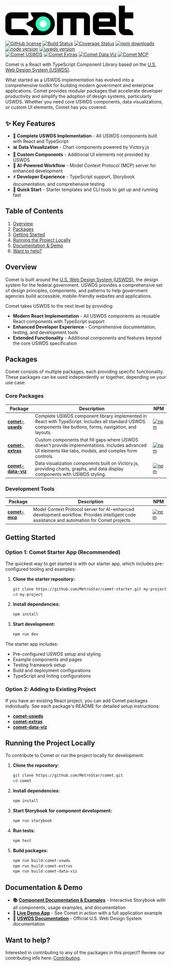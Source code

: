 <p>
  <picture>
    <img alt="Comet Component Library" src="https://raw.githubusercontent.com/MetroStar/comet/main/images/comet-logo.png" width="400px">
  </picture>
</p>

[![GitHub license](https://img.shields.io/github/license/metrostar/comet.svg)](https://github.com/metrostar/comet/blob/main/LICENSE.md)
[![Build Status](https://img.shields.io/github/actions/workflow/status/metrostar/comet/build-and-deploy.yaml?branch=main)](https://github.com/metrostar/comet/actions)
[![Coverage Status](https://img.shields.io/codecov/c/github/metrostar/comet.svg)](https://codecov.io/gh/metrostar/comet)
[![npm downloads](https://img.shields.io/npm/dm/@metrostar/comet-uswds.svg)](https://www.npmjs.com/package/@metrostar/comet-uswds)
[![node version](https://img.shields.io/node/v/@metrostar/comet-uswds)](https://www.npmjs.com/package/@metrostar/comet-uswds)
[![uswds version](https://img.shields.io/github/package-json/dependency-version/metrostar/comet/@uswds/uswds?filename=packages%2Fcomet-uswds%2Fpackage.json)](https://www.npmjs.com/package/@uswds/uswds)
<br/>
[![Comet USWDS](https://img.shields.io/npm/v/@metrostar/comet-uswds.svg?label=comet-uswds)](https://www.npmjs.com/package/@metrostar/comet-uswds)
[![Comet Extras](https://img.shields.io/npm/v/@metrostar/comet-extras.svg?label=comet-extras)](https://www.npmjs.com/package/@metrostar/comet-extras)
[![Comet Data Viz](https://img.shields.io/npm/v/@metrostar/comet-data-viz.svg?label=comet-data-viz)](https://www.npmjs.com/package/@metrostar/comet-data-viz)
[![Comet MCP](https://img.shields.io/npm/v/@metrostar/comet-mcp.svg?label=comet-mcp)](https://www.npmjs.com/package/@metrostar/comet-mcp)

Comet is a React with TypeScript Component Library based on the [U.S. Web Design System (USWDS)](https://designsystem.digital.gov/).

What started as a USWDS implementation has evolved into a comprehensive toolkit for building modern government and enterprise applications. Comet provides modular packages that accelerate developer productivity and simplify the adoption of design systems, particularly USWDS. Whether you need core USWDS components, data visualizations, or custom UI elements, Comet has you covered.

## ✨ Key Features

- **🎨 Complete USWDS Implementation** - All USWDS components built with React and TypeScript
- **📊 Data Visualization** - Chart components powered by Victory.js
- **🔧 Custom Components** - Additional UI elements not provided by USWDS
- **🤖 AI-Powered Workflow** - Model Context Protocol (MCP) server for enhanced development
- **⚡ Developer Experience** - TypeScript support, Storybook documentation, and comprehensive testing
- **🚀 Quick Start** - Starter templates and CLI tools to get up and running fast

## Table of Contents

1. [Overview](#overview)
2. [Packages](#packages)
3. [Getting Started](#getting-started)
4. [Running the Project Locally](#running-the-project-locally)
5. [Documentation & Demo](#documentation--demo)
6. [Want to help?](#want-to-help)

## Overview

Comet is built around the [U.S. Web Design System (USWDS)](https://designsystem.digital.gov/), the design system for the federal government. USWDS provides a comprehensive set of design principles, components, and patterns to help government agencies build accessible, mobile-friendly websites and applications.

Comet takes USWDS to the next level by providing:

- **Modern React Implementation** - All USWDS components as reusable React components with TypeScript support
- **Enhanced Developer Experience** - Comprehensive documentation, testing, and development tools
- **Extended Functionality** - Additional components and features beyond the core USWDS specification

## Packages

Comet consists of multiple packages, each providing specific functionality. These packages can be used independently or together, depending on your use case:

### Core Packages

| Package                                                                                    | Description                                                                                                                                                 | NPM                                                                                                                           |
| ------------------------------------------------------------------------------------------ | ----------------------------------------------------------------------------------------------------------------------------------------------------------- | ----------------------------------------------------------------------------------------------------------------------------- |
| **[comet-uswds](https://github.com/MetroStar/comet/tree/main/packages/comet-uswds)**       | Complete USWDS component library implemented in React with TypeScript. Includes all standard USWDS components like buttons, forms, navigation, and layouts. | [![npm](https://img.shields.io/npm/v/@metrostar/comet-uswds.svg)](https://www.npmjs.com/package/@metrostar/comet-uswds)       |
| **[comet-extras](https://github.com/MetroStar/comet/tree/main/packages/comet-extras)**     | Custom components that fill gaps where USWDS doesn't provide implementations. Includes advanced UI elements like tabs, modals, and complex form controls.   | [![npm](https://img.shields.io/npm/v/@metrostar/comet-extras.svg)](https://www.npmjs.com/package/@metrostar/comet-extras)     |
| **[comet-data-viz](https://github.com/MetroStar/comet/tree/main/packages/comet-data-viz)** | Data visualization components built on Victory.js, providing charts, graphs, and data display components with USWDS styling.                                | [![npm](https://img.shields.io/npm/v/@metrostar/comet-data-viz.svg)](https://www.npmjs.com/package/@metrostar/comet-data-viz) |

### Development Tools

| Package                                                                          | Description                                                                                                                                 | NPM                                                                                                                 |
| -------------------------------------------------------------------------------- | ------------------------------------------------------------------------------------------------------------------------------------------- | ------------------------------------------------------------------------------------------------------------------- |
| **[comet-mcp](https://github.com/MetroStar/comet/tree/main/packages/comet-mcp)** | Model Context Protocol server for AI-enhanced development workflow. Provides intelligent code assistance and automation for Comet projects. | [![npm](https://img.shields.io/npm/v/@metrostar/comet-mcp.svg)](https://www.npmjs.com/package/@metrostar/comet-mcp) |

## Getting Started

### Option 1: Comet Starter App (Recommended)

The quickest way to get started is with our starter app, which includes pre-configured tooling and examples:

1. **Clone the starter repository:**

   ```bash
   git clone https://github.com/MetroStar/comet-starter.git my-project
   cd my-project
   ```

2. **Install dependencies:**

   ```bash
   npm install
   ```

3. **Start development:**
   ```bash
   npm run dev
   ```

The starter app includes:

- Pre-configured USWDS setup and styling
- Example components and pages
- Testing framework setup
- Build and deployment configurations
- TypeScript and linting configurations

### Option 2: Adding to Existing Project

If you have an existing React project, you can add Comet packages individually. See each package's README for detailed setup instructions:

- **[comet-uswds](https://github.com/MetroStar/comet/tree/main/packages/comet-uswds#getting-started)**
- **[comet-extras](https://github.com/MetroStar/comet/tree/main/packages/comet-extras#getting-started)**
- **[comet-data-viz](https://github.com/MetroStar/comet/tree/main/packages/comet-data-viz#getting-started)**

## Running the Project Locally

To contribute to Comet or run the project locally for development:

1. **Clone the repository:**

   ```bash
   git clone https://github.com/MetroStar/comet.git
   cd comet
   ```

2. **Install dependencies:**

   ```bash
   npm install
   ```

3. **Start Storybook for component development:**

   ```bash
   npm run storybook
   ```

4. **Run tests:**

   ```bash
   npm test
   ```

5. **Build packages:**
   ```bash
   npm run build:comet-uswds
   npm run build:comet-extras
   npm run build:comet-data-viz
   ```

## Documentation & Demo

- **📚 [Component Documentation & Examples](https://metrostar.github.io/comet/)** - Interactive Storybook with all components, usage examples, and documentation
- **🚀 [Live Demo App](https://metrostar.github.io/comet-starter/)** - See Comet in action with a full application example
- **📖 [USWDS Documentation](https://designsystem.digital.gov/)** - Official U.S. Web Design System documentation

## Want to help?

Interested in contributing to any of the packages in this project? Review our contributing info here: [Contributing](https://github.com/MetroStar/comet/blob/main/CONTRIBUTING.md).

